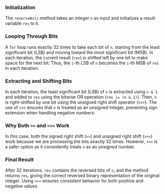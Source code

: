 ### Initialization

The `reverseBits` method takes an integer `n` as input and initializes a result variable `res` to `0`.

### Looping Through Bits

A `for` loop runs exactly 32 times to take each bit of `n`, starting from the least significant bit (LSB) and moving toward the most significant bit (MSB). In each iteration, the current result (`res`) is shifted left by one bit to make space for the next bit. Thus, the `i`-th LSB of `n` becomes the `i`-th MSB of `res` in each iteration.

### Extracting and Shifting Bits

In each iteration, the least significant bit (LSB) of `n` is extracted using `n & 1` and added to `res` using the bitwise OR operation (`res |= (n & 1)`). Then, `n` is right-shifted by one bit using the unsigned right shift operator (`>>>`). The use of `>>>` ensures that `n` is treated as an unsigned integer, preventing sign extension when handling negative numbers.

### Why Both `>>` and `>>>` Work

In this case, both the signed right shift (`>>`) and unsigned right shift (`>>>`) work because we are processing the bits exactly 32 times. However, `>>>` is a safer option as it consistently treats `n` as an unsigned number.

### Final Result

After 32 iterations, `res` contains the reversed bits of `n`, and the method returns `res`, giving the correct reversed binary representation of the original integer. Using `>>>` ensures consistent behavior for both positive and negative values.
